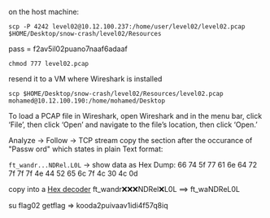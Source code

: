 
on the host machine:
```
scp -P 4242 level02@10.12.100.237:/home/user/level02/level02.pcap $HOME/Desktop/snow-crash/level02/Resources
```

pass = f2av5il02puano7naaf6adaaf

`chmod 777 level02.pcap`

resend it to a VM where Wireshark is installed
```
scp $HOME/Desktop/snow-crash/level02/Resources/level02.pcap mohamed@10.12.100.190:/home/mohamed/Desktop
```
To load a PCAP file in Wireshark, open Wireshark and in the menu bar, click ‘File’, then click ‘Open’ and navigate to the file’s location, then click ‘Open.’

Analyze -> Follow -> TCP stream 
copy the section after the occurance of "Passw ord" which states in plain Text format:

`ft_wandr...NDRel.L0L`
-> show data as Hex Dump: 
66 74 5f 77 61 6e 64 72 7f 7f 7f 4e 44 52 65 6c 7f 4c 30 4c 0d

copy into a [Hex decoder](https://cryptii.com/pipes/hex-decoder)
ft_wandr:x::x::x:NDRel:x:L0L ==> ft_waNDReL0L

su flag02
getflag => kooda2puivaav1idi4f57q8iq




